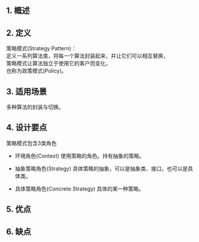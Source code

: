 ## 1. 概述


## 2. 定义

策略模式(Strategy Pattern)：  
定义一系列算法类，将每一个算法封装起来，并让它们可以相互替换，  
策略模式让算法独立于使用它的客户而变化，  
也称为政策模式(Policy)。

## 3. 适用场景

多种算法的封装与切换。

## 4. 设计要点

策略模式包含3类角色

- 环境角色(Context)
  使用策略的角色。持有抽象的策略。
  
- 抽象策略角色(Strategy)
  具体策略的抽象，可以是抽象类、接口，也可以是具体类。
  
- 具体策略角色(Concrete Strategy) 
  具体的某一种策略。   
  

## 5. 优点



## 6. 缺点